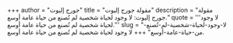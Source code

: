 +++
author = "جورج إليوت"
title = "مقولة جورج إليوت"
description = "مقولة جورج إليوت: لا وجود لحياة شخصية لم تُصنع من حياة عامة أوسع."
quote = '''لا وجود لحياة شخصية لم تُصنع من حياة عامة أوسع.''' 
slug = "لا-وجود-لحياة-شخصية-لم-تُصنع-من-حياة-عامة-أوسع"
+++
لا وجود لحياة شخصية لم تُصنع من حياة عامة أوسع.
